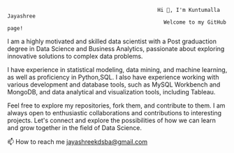                                                     Hi 👋, I'm Kuntumalla Jayashree
                                                      Welcome to my GitHub page!
I am a highly motivated and skilled data scientist with a Post graduaction degree in Data Science and Business Analytics, passionate about exploring innovative solutions to complex data problems.

I have experience in statistical modeling, data mining, and machine learning, as well as proficiency in Python,SQL. I also have experience working with various development and database tools, such as MySQL Workbench and MongoDB, and data analytical and visualization tools, including Tableau.

Feel free to explore my repositories, fork them, and contribute to them. I am always open to enthusiastic collaborations and contributions to interesting projects. Let's connect and explore the possibilities of how we can learn and grow together in the field of Data Science.

📫 How to reach me jayashreekdsba@gmail.com
